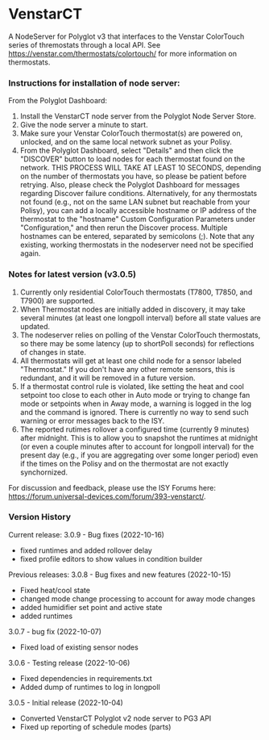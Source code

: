 # VenstarCT
A NodeServer for Polyglot v3 that interfaces to the Venstar ColorTouch series of thremostats through a local API. See https://venstar.com/thermostats/colortouch/ for more information on thermostats.

### Instructions for installation of node server:
From the Polyglot Dashboard:
1. Install the VenstarCT node server from the Polyglot Node Server Store.
2. Give the node server a minute to start.
3. Make sure your Venstar ColorTouch thermostat(s) are powered on, unlocked, and on the same local network subnet as your Polisy. 
4. From the Polyglot Dashboard, select "Details" and then click the "DISCOVER" button to load nodes for each thermostat found on the network. THIS PROCESS WILL TAKE AT LEAST 10 SECONDS, depending on the number of thermostats you have, so please be patient before retrying. Also, please check the Polyglot Dashboard for messages regarding Discover failure conditions. Alternatively, for any thermostats not found (e.g., not on the same LAN subnet but reachable from your Polisy), you can add a locally accessible hostname or IP address of the thermostat to the "hostname" Custom Configuration Parameters under "Configuration," and then rerun the Discover process. Multiple hostnames can be entered, separated by semicolons (;). Note that any existing, working thermostats in the nodeserver need not be specified again.

### Notes for latest version (v3.0.5)
1. Currently only residential ColorTouch thermostats (T7800, T7850, and T7900) are supported.
2. When Thermostat nodes are initially added in discovery, it may take several minutes (at least one longpoll interval) before all state values are updated.
3. The nodeserver relies on polling of the Venstar ColorTouch thermostats, so there may be some latency (up to shortPoll seconds) for reflections of changes in state.
4. All thermostats will get at least one child node for a sensor labeled "Thermostat." If you don't have any other remote sensors, this is redundant, and it will be removed in a future version.
5. If a thermostat control rule is violated, like setting the heat and cool setpoint too close to each other in Auto mode or trying to change fan mode or setpoints when in Away mode, a warning is logged in the log and the command is ignored. There is currently no way to send such warning or error messages back to the ISY.
6. The reported rutimes rollover a configured time (currently 9 minutes) after midnight. This is to allow you to snapshot the runtimes at midnight (or even a couple minutes after to account for longpoll interval) for the present day (e.g., if you are aggregating over some longer period) even if the times on the Polisy and on the thermostat are not exactly synchornized. 

For discussion and feedback, please use the ISY Forums here: https://forum.universal-devices.com/forum/393-venstarct/.

### Version History
Current release:
3.0.9 - Bug fixes (2022-10-16)
- fixed runtimes and added rollover delay
- fixed profile editors to show values in condition builder

Previous releases:
3.0.8 - Bug fixes and new features (2022-10-15)
- Fixed heat/cool state
- changed mode change processing to account for away mode changes
- added humidifier set point and active state
- added runtimes 

3.0.7 - bug fix (2022-10-07)
- Fixed load of existing sensor nodes

3.0.6 - Testing release (2022-10-06)
- Fixed dependencies in requirements.txt
- Added dump of runtimes to log in longpoll

3.0.5 - Initial release (2022-10-04)
- Converted VenstarCT Polyglot v2 node server to PG3 API
- Fixed up reporting of schedule modes (parts)
